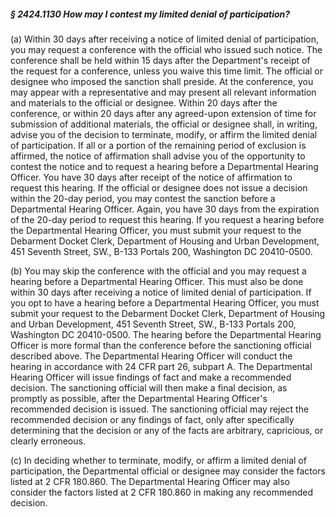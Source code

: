 ##### § 2424.1130 How may I contest my limited denial of participation? #####

(a) Within 30 days after receiving a notice of limited denial of participation, you may request a conference with the official who issued such notice. The conference shall be held within 15 days after the Department's receipt of the request for a conference, unless you waive this time limit. The official or designee who imposed the sanction shall preside. At the conference, you may appear with a representative and may present all relevant information and materials to the official or designee. Within 20 days after the conference, or within 20 days after any agreed-upon extension of time for submission of additional materials, the official or designee shall, in writing, advise you of the decision to terminate, modify, or affirm the limited denial of participation. If all or a portion of the remaining period of exclusion is affirmed, the notice of affirmation shall advise you of the opportunity to contest the notice and to request a hearing before a Departmental Hearing Officer. You have 30 days after receipt of the notice of affirmation to request this hearing. If the official or designee does not issue a decision within the 20-day period, you may contest the sanction before a Departmental Hearing Officer. Again, you have 30 days from the expiration of the 20-day period to request this hearing. If you request a hearing before the Departmental Hearing Officer, you must submit your request to the Debarment Docket Clerk, Department of Housing and Urban Development, 451 Seventh Street, SW., B-133 Portals 200, Washington DC 20410-0500.

(b) You may skip the conference with the official and you may request a hearing before a Departmental Hearing Officer. This must also be done within 30 days after receiving a notice of limited denial of participation. If you opt to have a hearing before a Departmental Hearing Officer, you must submit your request to the Debarment Docket Clerk, Department of Housing and Urban Development, 451 Seventh Street, SW., B-133 Portals 200, Washington DC 20410-0500. The hearing before the Departmental Hearing Officer is more formal than the conference before the sanctioning official described above. The Departmental Hearing Officer will conduct the hearing in accordance with 24 CFR part 26, subpart A. The Departmental Hearing Officer will issue findings of fact and make a recommended decision. The sanctioning official will then make a final decision, as promptly as possible, after the Departmental Hearing Officer's recommended decision is issued. The sanctioning official may reject the recommended decision or any findings of fact, only after specifically determining that the decision or any of the facts are arbitrary, capricious, or clearly erroneous.

(c) In deciding whether to terminate, modify, or affirm a limited denial of participation, the Departmental official or designee may consider the factors listed at 2 CFR 180.860. The Departmental Hearing Officer may also consider the factors listed at 2 CFR 180.860 in making any recommended decision.